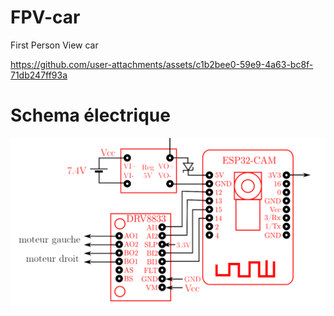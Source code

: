 # FPV-car
First Person View car

https://github.com/user-attachments/assets/c1b2bee0-59e9-4a63-bc8f-71db247ff93a

# Schema électrique

<p>
  <img src="./schema electrique.png" width=600>
</p>
